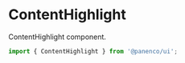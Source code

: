 # ContentHighlight

ContentHighlight component.

```js
import { ContentHighlight } from '@panenco/ui';
```

<!-- STORY -->
